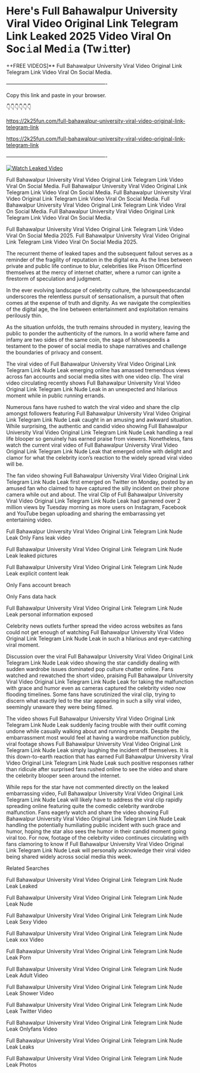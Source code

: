 # Here's Full Bahawalpur University Viral Video Original Link Telegram Link Leaked 2025 Video Viral On Soc𝚒al Med𝚒a (Tw𝚒tter)

++FREE VIDEOS]** Full Bahawalpur University Viral Video Original Link Telegram Link Video Viral On Social Media.

———————————————————-

Copy this link and paste in your browser.

👇👇👇👇👇👇

https://2k25fun.com/full-bahawalpur-university-viral-video-original-link-telegram-link

https://2k25fun.com/full-bahawalpur-university-viral-video-original-link-telegram-link

———————————————————-

[![Watch Leaked Video](https://miro.medium.com/v2/resize:fit:828/format:webp/1*cilzJN44JGOrTw9NJCrNHA.gif "Watch Leaked Video")](https://2k25fun.com/full-bahawalpur-university-viral-video-original-link-telegram-link)

Full Bahawalpur University Viral Video Original Link Telegram Link Video Viral On Social Media. Full Bahawalpur University Viral Video Original Link Telegram Link Video Viral On Social Media. Full Bahawalpur University Viral Video Original Link Telegram Link Video Viral On Social Media. Full Bahawalpur University Viral Video Original Link Telegram Link Video Viral On Social Media. Full Bahawalpur University Viral Video Original Link Telegram Link Video Viral On Social Media.

Full Bahawalpur University Viral Video Original Link Telegram Link Video Viral On Social Media 2025. Full Bahawalpur University Viral Video Original Link Telegram Link Video Viral On Social Media 2025.

The recurrent theme of leaked tapes and the subsequent fallout serves as a reminder of the fragility of reputation in the digital era. As the lines between private and public life continue to blur, celebrities like Prison Officerfind themselves at the mercy of internet chatter, where a rumor can ignite a firestorm of speculation and judgment.

In the ever evolving landscape of celebrity culture, the Ishowspeedscandal underscores the relentless pursuit of sensationalism, a pursuit that often comes at the expense of truth and dignity. As we navigate the complexities of the digital age, the line between entertainment and exploitation remains perilously thin.

As the situation unfolds, the truth remains shrouded in mystery, leaving the public to ponder the authenticity of the rumors. In a world where fame and infamy are two sides of the same coin, the saga of Ishowspeedis a testament to the power of social media to shape narratives and challenge the boundaries of privacy and consent.

The viral video of Full Bahawalpur University Viral Video Original Link Telegram Link Nude Leak emerging online has amassed tremendous views across fan accounts and social media sites with one video clip. The viral video circulating recently shows Full Bahawalpur University Viral Video Original Link Telegram Link Nude Leak in an unexpected and hilarious moment while in public running errands.

Numerous fans have rushed to watch the viral video and share the clip amongst followers featuring Full Bahawalpur University Viral Video Original Link Telegram Link Nude Leak caught in an amusing and awkward situation. While surprising, the authentic and candid video showing Full Bahawalpur University Viral Video Original Link Telegram Link Nude Leak handling a real life blooper so genuinely has earned praise from viewers. Nonetheless, fans watch the current viral video of Full Bahawalpur University Viral Video Original Link Telegram Link Nude Leak that emerged online with delight and clamor for what the celebrity icon’s reaction to the widely spread viral video will be.

The fan video showing Full Bahawalpur University Viral Video Original Link Telegram Link Nude Leak first emerged on Twitter on Monday, posted by an amused fan who claimed to have captured the silly incident on their phone camera while out and about. The viral Clip of Full Bahawalpur University Viral Video Original Link Telegram Link Nude Leak had garnered over 2 million views by Tuesday morning as more users on Instagram, Facebook and YouTube began uploading and sharing the embarrassing yet entertaining video.

Full Bahawalpur University Viral Video Original Link Telegram Link Nude Leak Only Fans leak video

Full Bahawalpur University Viral Video Original Link Telegram Link Nude Leak leaked pictures

Full Bahawalpur University Viral Video Original Link Telegram Link Nude Leak explicit content leak

Only Fans account breach

Only Fans data hack

Full Bahawalpur University Viral Video Original Link Telegram Link Nude Leak personal information exposed

Celebrity news outlets further spread the video across websites as fans could not get enough of watching Full Bahawalpur University Viral Video Original Link Telegram Link Nude Leak in such a hilarious and eye-catching viral moment.

Discussion over the viral Full Bahawalpur University Viral Video Original Link Telegram Link Nude Leak video showing the star candidly dealing with sudden wardrobe issues dominated pop culture chatter online. Fans watched and rewatched the short video, praising Full Bahawalpur University Viral Video Original Link Telegram Link Nude Leak for taking the malfunction with grace and humor even as cameras captured the celebrity video now flooding timelines. Some fans have scrutinized the viral clip, trying to discern what exactly led to the star appearing in such a silly viral video, seemingly unaware they were being filmed.

The video shows Full Bahawalpur University Viral Video Original Link Telegram Link Nude Leak suddenly facing trouble with their outfit coming undone while casually walking about and running errands. Despite the embarrassment most would feel at having a wardrobe malfunction publicly, viral footage shows Full Bahawalpur University Viral Video Original Link Telegram Link Nude Leak simply laughing the incident off themselves. It is this down-to-earth reaction that has earned Full Bahawalpur University Viral Video Original Link Telegram Link Nude Leak such positive responses rather than ridicule after surprised fans rushed online to see the video and share the celebrity blooper seen around the internet.

While reps for the star have not commented directly on the leaked embarrassing video, Full Bahawalpur University Viral Video Original Link Telegram Link Nude Leak will likely have to address the viral clip rapidly spreading online featuring quite the comedic celebrity wardrobe malfunction. Fans eagerly watch and share the video showing Full Bahawalpur University Viral Video Original Link Telegram Link Nude Leak handling the potentially humiliating public incident with such grace and humor, hoping the star also sees the humor in their candid moment going viral too. For now, footage of the celebrity video continues circulating with fans clamoring to know if Full Bahawalpur University Viral Video Original Link Telegram Link Nude Leak will personally acknowledge their viral video being shared widely across social media this week.

Related Searches

Full Bahawalpur University Viral Video Original Link Telegram Link Nude Leak Leaked

Full Bahawalpur University Viral Video Original Link Telegram Link Nude Leak Nude

Full Bahawalpur University Viral Video Original Link Telegram Link Nude Leak Sexy Video

Full Bahawalpur University Viral Video Original Link Telegram Link Nude Leak xxx Video

Full Bahawalpur University Viral Video Original Link Telegram Link Nude Leak Porn

Full Bahawalpur University Viral Video Original Link Telegram Link Nude Leak Adult Video

Full Bahawalpur University Viral Video Original Link Telegram Link Nude Leak Shower Video

Full Bahawalpur University Viral Video Original Link Telegram Link Nude Leak Twitter Video

Full Bahawalpur University Viral Video Original Link Telegram Link Nude Leak Onlyfans Video

Full Bahawalpur University Viral Video Original Link Telegram Link Nude Leak Leaks

Full Bahawalpur University Viral Video Original Link Telegram Link Nude Leak Photos